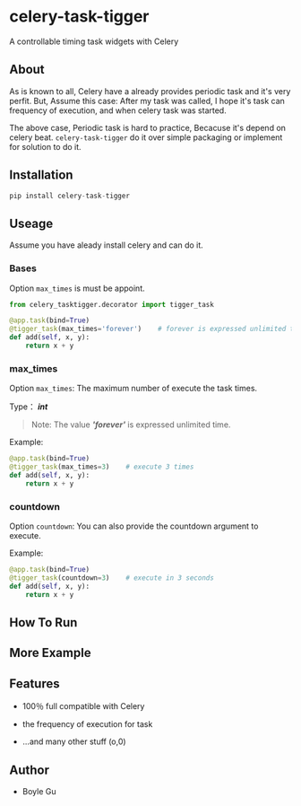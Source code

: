 celery-task-tigger
====

A controllable timing task widgets with Celery

## About

As is known to all, Celery have a already provides periodic task and it's very perfit. But, Assume this case: After my task was called, I hope it's task can  frequency of execution, and when celery task was started. 

The above case, Periodic task is hard to practice, Becacuse it's depend on celery beat. ``celery-task-tigger`` do it over simple packaging or implement for solution to do it.


## Installation

~~~python
pip install celery-task-tigger

~~~

## Useage

Assume you have aleady install celery and can do it.

### Bases

Option `max_times` is must be appoint.

~~~python
from celery_tasktigger.decorator import tigger_task

@app.task(bind=True)
@tigger_task(max_times='forever')    # forever is expressed unlimited time
def add(self, x, y):
    return x + y

~~~

### max_times

Option `max_times`: The maximum number of execute the task times.

Type： ***int***

> Note: The value ***'forever'*** is expressed unlimited time. 

Example: 

~~~python
@app.task(bind=True)
@tigger_task(max_times=3)    # execute 3 times
def add(self, x, y):
    return x + y

~~~

### countdown

Option `countdown`: You can also provide the countdown argument to execute.

Example: 

~~~python
@app.task(bind=True)
@tigger_task(countdown=3)    # execute in 3 seconds
def add(self, x, y):
    return x + y

~~~

## How To Run



## More Example

## Features

- 100％ full compatible with Celery

- the frequency of execution for task

- ...and many other stuff (o,0)


## Author

- Boyle Gu
